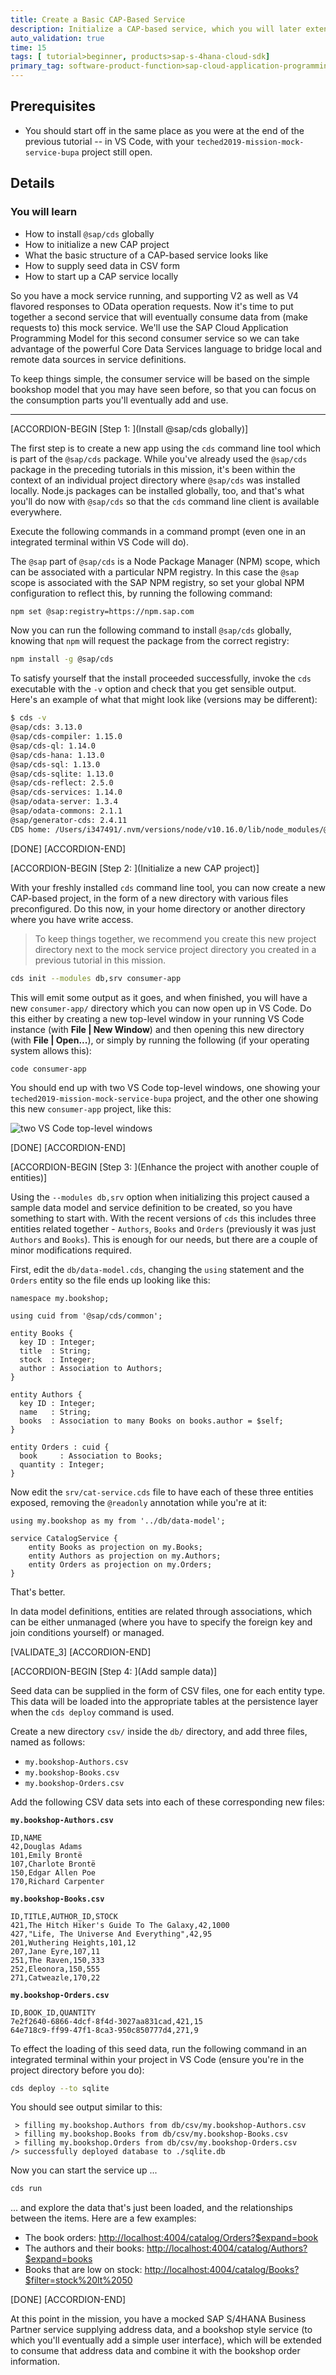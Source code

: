 ```yaml
---
title: Create a Basic CAP-Based Service
description: Initialize a CAP-based service, which you will later extend via SAP Cloud SDK.
auto_validation: true
time: 15
tags: [ tutorial>beginner, products>sap-s-4hana-cloud-sdk]
primary_tag: software-product-function>sap-cloud-application-programming-model
---
```


## Prerequisites
- You should start off in the same place as you were at the end of the previous tutorial -- in VS Code, with your `teched2019-mission-mock-service-bupa` project still open.

## Details
### You will learn
- How to install `@sap/cds` globally
- How to initialize a new CAP project
- What the basic structure of a CAP-based service looks like
- How to supply seed data in CSV form
- How to start up a CAP service locally

So you have a mock service running, and supporting V2 as well as V4 flavored responses to OData operation requests. Now it's time to put together a second service that will eventually consume data from (make requests to) this mock service. We'll use the SAP Cloud Application Programming Model for this second consumer service so we can take advantage of the powerful Core Data Services language to bridge local and remote data sources in service definitions.

To keep things simple, the consumer service will be based on the simple bookshop model that you may have seen before, so that you can focus on the consumption parts you'll eventually add and use.

---

[ACCORDION-BEGIN [Step 1: ](Install @sap/cds globally)]

The first step is to create a new app using the `cds` command line tool which is part of the `@sap/cds` package. While you've already used the `@sap/cds` package in the preceding tutorials in this mission, it's been within the context of an individual project directory where `@sap/cds` was installed locally. Node.js packages can be installed globally, too, and that's what you'll do now with `@sap/cds` so that the `cds` command line client is available everywhere.

Execute the following commands in a command prompt (even one in an integrated terminal within VS Code will do).

The `@sap` part of `@sap/cds` is a Node Package Manager (NPM) scope, which can be associated with a particular NPM registry. In this case the `@sap` scope is associated with the SAP NPM registry, so set your global NPM configuration to reflect this, by running the following command:

```Bash
npm set @sap:registry=https://npm.sap.com
```

Now you can run the following command to install `@sap/cds` globally, knowing that `npm` will request the package from the correct registry:

```Bash
npm install -g @sap/cds
```

To satisfy yourself that the install proceeded successfully, invoke the `cds` executable with the `-v` option and check that you get sensible output. Here's an example of what that might look like (versions may be different):

```Bash
$ cds -v
@sap/cds: 3.13.0
@sap/cds-compiler: 1.15.0
@sap/cds-ql: 1.14.0
@sap/cds-hana: 1.13.0
@sap/cds-sql: 1.13.0
@sap/cds-sqlite: 1.13.0
@sap/cds-reflect: 2.5.0
@sap/cds-services: 1.14.0
@sap/odata-server: 1.3.4
@sap/odata-commons: 2.1.1
@sap/generator-cds: 2.4.11
CDS home: /Users/i347491/.nvm/versions/node/v10.16.0/lib/node_modules/@sap/cds
```

[DONE]
[ACCORDION-END]

[ACCORDION-BEGIN [Step 2: ](Initialize a new CAP project)]

With your freshly installed `cds` command line tool, you can now create a new CAP-based project, in the form of a new directory with various files preconfigured. Do this now, in your home directory or another directory where you have write access.

> To keep things together, we recommend you create this new project directory next to the mock service project directory you created in a previous tutorial in this mission.

```Bash
cds init --modules db,srv consumer-app
```

This will emit some output as it goes, and when finished, you will have a new `consumer-app/` directory which you can now open up in VS Code. Do this either by creating a new top-level window in your running VS Code instance (with **File | New Window**) and then opening this new directory (with **File | Open...**), or simply by running the following (if your operating system allows this):

```
code consumer-app
```

You should end up with two VS Code top-level windows, one showing your `teched2019-mission-mock-service-bupa` project, and the other one showing this new `consumer-app` project, like this:

![two VS Code top-level windows](two-windows.png)

[DONE]
[ACCORDION-END]

[ACCORDION-BEGIN [Step 3: ](Enhance the project with another couple of entities)]

Using the `--modules db,srv` option when initializing this project caused a sample data model and service definition to be created, so you have something to start with. With the recent versions of `cds` this includes three entities related together - `Authors`, `Books` and `Orders` (previously it was just `Authors` and `Books`). This is enough for our needs, but there are a couple of minor modifications required.

First, edit the `db/data-model.cds`, changing the `using` statement and the `Orders` entity so the file ends up looking like this:

```CDS
namespace my.bookshop;

using cuid from '@sap/cds/common';

entity Books {
  key ID : Integer;
  title  : String;
  stock  : Integer;
  author : Association to Authors;
}

entity Authors {
  key ID : Integer;
  name   : String;
  books  : Association to many Books on books.author = $self;
}

entity Orders : cuid {
  book     : Association to Books;
  quantity : Integer;
}
```

Now edit the `srv/cat-service.cds` file to have each of these three entities exposed, removing the `@readonly` annotation while you're at it:

```CDS
using my.bookshop as my from '../db/data-model';

service CatalogService {
    entity Books as projection on my.Books;
    entity Authors as projection on my.Authors;
    entity Orders as projection on my.Orders;
}
```

That's better.

In data model definitions, entities are related through associations, which can be either unmanaged (where you have to specify the foreign key and join conditions yourself) or managed.

[VALIDATE_3]
[ACCORDION-END]

[ACCORDION-BEGIN [Step 4: ](Add sample data)]

Seed data can be supplied in the form of CSV files, one for each entity type. This data will be loaded into the appropriate tables at the persistence layer when the `cds deploy` command is used.

Create a new directory `csv/` inside the `db/` directory, and add three files, named as follows:

- `my.bookshop-Authors.csv`
- `my.bookshop-Books.csv`
- `my.bookshop-Orders.csv`

Add the following CSV data sets into each of these corresponding new files:

**`my.bookshop-Authors.csv`**

```CSV
ID,NAME
42,Douglas Adams
101,Emily Brontë
107,Charlote Brontë
150,Edgar Allen Poe
170,Richard Carpenter
```

**`my.bookshop-Books.csv`**

```CSV
ID,TITLE,AUTHOR_ID,STOCK
421,The Hitch Hiker's Guide To The Galaxy,42,1000
427,"Life, The Universe And Everything",42,95
201,Wuthering Heights,101,12
207,Jane Eyre,107,11
251,The Raven,150,333
252,Eleonora,150,555
271,Catweazle,170,22
```

**`my.bookshop-Orders.csv`**

```CSV
ID,BOOK_ID,QUANTITY
7e2f2640-6866-4dcf-8f4d-3027aa831cad,421,15
64e718c9-ff99-47f1-8ca3-950c850777d4,271,9
```

To effect the loading of this seed data, run the following command in an integrated terminal within your project in VS Code (ensure you're in the project directory before you do):

```Bash
cds deploy --to sqlite
```

You should see output similar to this:

```
 > filling my.bookshop.Authors from db/csv/my.bookshop-Authors.csv
 > filling my.bookshop.Books from db/csv/my.bookshop-Books.csv
 > filling my.bookshop.Orders from db/csv/my.bookshop-Orders.csv
/> successfully deployed database to ./sqlite.db
```

Now you can start the service up ...

```Bash
cds run
```

... and explore the data that's just been loaded, and the relationships between the items. Here are a few examples:

- The book orders: <http://localhost:4004/catalog/Orders?$expand=book>
- The authors and their books: <http://localhost:4004/catalog/Authors?$expand=books>
- Books that are low on stock: <http://localhost:4004/catalog/Books?$filter=stock%20lt%2050>

[DONE]
[ACCORDION-END]

At this point in the mission, you have a mocked SAP S/4HANA Business Partner service supplying address data, and a bookshop style service (to which you'll eventually add a simple user interface), which will be extended to consume that address data and combine it with the bookshop order information.

